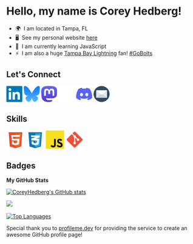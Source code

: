 # Hello, my name is Corey Hedberg!

<!--- This is the waving hand GIF
![](https://user-images.githubusercontent.com/18350557/176309783-0785949b-9127-417c-8b55-ab5a4333674e.gif)
--->

- 🌍  I am located in Tampa, FL
- 🖥️  See my personal website [here](https://coreyhedberg.dev)
- 🧠  I am currently learning JavaScript
- ⚡  I am also a huge [Tampa Bay Lightning](https://www.nhl.com/lightning) fan! [#GoBolts](https://techhub.social/tags/GoBolts)

## Let's Connect

<p align="left">
<a href="https://www.linkedin.com/in/coreyhedberg" target="_blank" rel="noreferrer"><img src="./images/linkedin.svg" alt="LinkedIn" width="42" height="42" /></a>
<a href="https://bsky.app/profile/cheddr.bsky.social" target="_blank" rel="noreferrer"><img src="./images/bluesky.svg" alt="Bluesky" width="42" height="42" /></a>
<a href="https://techhub.social/@chedberg" target="_blank" rel="noreferrer"><img src="./images/mastodon.svg" alt="Mastodon" width="42" height="42"/></a>
<a href="https://www.freecodecamp.org/coreyhedberg" target="_blank" rel="noreferrer"><img src="./images/free_code_camp.svg" alt="Free Code Camp" width="42" height="42"/></a>
<a href="https://discord.com/users/CoreyH#1378" target="_blank" rel="noreferrer"><img src="./images/discord.svg" alt="Discord" width="42" height="42" /></a>
<a href="mailto:chedberg.dev@gmail.com" rel="noreferrer"><img src="./images/email.svg" width="42" height="42" /></a>
</p>

## Skills

<p align="left">
<img src="./images/html5.svg" width="48" height="48" alt="HTML5" /></a>
<img src="./images/css3.svg" width="48" height="48" alt="CSS3" /></a>
<img src="./images/javascript.svg" width="48" height="48" alt="JavaScript" /></a>
<img src="./images/git.svg" width="48" height="48" alt="Git" /></a>
</p>

## Badges

<b>My GitHub Stats</b>

<a href="http://www.github.com/CoreyHedberg"><img src="https://github-readme-stats.vercel.app/api?username=CoreyHedberg&show_icons=true&hide=&count_private=true&title_color=0891b2&text_color=ffffff&icon_color=0891b2&bg_color=1c1917&hide_border=true&show_icons=true" alt="CoreyHedberg's GitHub stats" /></a>

<a href="http://www.github.com/CoreyHedberg"><img src="https://github-readme-streak-stats.herokuapp.com/?user=CoreyHedberg&stroke=ffffff&background=1c1917&ring=0891b2&fire=0891b2&currStreakNum=ffffff&currStreakLabel=0891b2&sideNums=ffffff&sideLabels=ffffff&dates=ffffff&hide_border=true" /></a>

<!-- Commented out as the link is not working at the moment
<a href="http://www.github.com/CoreyHedberg"><img src="https://github-readme-activity-graph.cyclic.app/graph?username=CoreyHedberg&bg_color=1c1917&color=ffffff&line=0891b2&point=ffffff&area_color=1c1917&area=true&hide_border=true&custom_title=GitHub%20Commits%20Graph" alt="GitHub Commits Graph" /></a>
-->

<a href="https://github.com/CoreyHedberg" align="left"><img src="https://github-readme-stats.vercel.app/api/top-langs/?username=CoreyHedberg&langs_count=10&title_color=0891b2&text_color=ffffff&icon_color=0891b2&bg_color=1c1917&hide_border=true&locale=en&custom_title=Top%20%Languages" alt="Top Languages" /></a>

Special thank you to [profileme.dev](https://www.profileme.dev/) for providing the service to create an awesome GitHub profile page!
